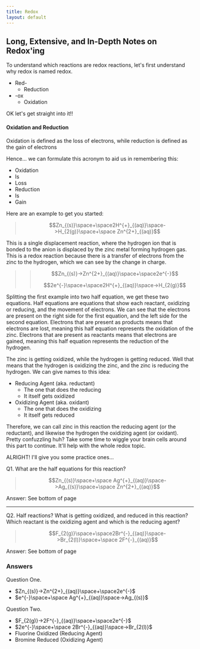 ```yaml
---
title: Redox
layout: default
---
```

## Long, Extensive, and In-Depth Notes on Redox'ing

To understand which reactions are redox reactions, let's first understand why redox is named redox.
- Red-
	- Reduction
- -ox
	- Oxidation

OK let's get straight into it!!

#### Oxidation and Reduction

Oxidation is defined as the loss of electrons, while reduction is defined as the gain of electrons

Hence... we can formulate this acronym to aid us in remembering this:
- Oxidation 
- Is
- Loss
- Reduction
- Is
- Gain

Here are an example to get you started:

> $$Zn_{(s)}\space+\space2H^{+}_{(aq)}\space->H_{2(g)}\space+\space Zn^{2+}_{(aq)}$$

This is a single displacement reaction, where the hydrogen ion that is bonded to the anion is displaced by the zinc metal forming hydrogen gas. This is a redox reaction because there is a transfer of electrons from the zinc to the hydrogen, which we can see by the change in charge.

>> $$Zn_{(s)}->Zn^{2+}_{(aq)}\space+\space2e^{-}$$
>> 
>> $$2e^{-}\space+\space2H^{+}_{(aq)}\space->H_{2(g)}$$

Splitting the first example into two half equation, we get these two equations. Half equations are equations that show each reactant, oxidizing or reducing, and the movement of electrons. We can see that the electrons are present on the right side for the first equation, and the left side for the second equation. Electrons that are present as products means that electrons are lost, meaning this half equation represents the oxidation of the zinc. Electrons that are present as reactants means that electrons are gained, meaning this half equation represents the reduction of the hydrogen.

The zinc is getting oxidized, while the hydrogen is getting reduced. Well that means that the hydrogen is oxidizing the zinc, and the zinc is reducing the hydrogen. We can give names to this idea:
- Reducing Agent (aka. reductant)
	- The one that does the reducing
	- It itself gets oxidized
- Oxidizing Agent (aka. oxidant)
	- The one that does the oxidizing
	- It itself gets reduced

Therefore, we can call zinc in this reaction the reducing agent (or the reductant), and likewise the hydrogen the oxidizing agent (or oxidant). Pretty confuzzling huh? Take some time to wiggle your brain cells around this part to continue. It'll help with the whole redox topic.

ALRIGHT! I'll give you some practice ones...

Q1. What are the half equations for this reaction?
> $$Zn_{(s)}\space+\space Ag^{+}_{(aq)}\space->Ag_{(s)}\space+\space Zn^{2+}_{(aq)}$$

Answer: See bottom of page

---

Q2. Half reactions? What is getting oxidized, and reduced in this reaction? Which reactant is the oxidizing agent and which is the reducing agent?
> $$F_{2(g)}\space+\space2Br^{-}_{(aq)}\space->Br_{2(l)}\space+\space 2F^{-}_{(aq)}$$

Answer: See bottom of page











### Answers

Question One.
- $Zn_{(s)}->Zn^{2+}_{(aq)}\space+\space2e^{-}$ 
- $e^{-}\space+\space Ag^{+}_{(aq)}\space->Ag_{(s)}$

Question Two.
- $F_{2(g)}->2F^{-}_{(aq)}\space+\space2e^{-}$ 
- $2e^{-}\space+\space 2Br^{-}_{(aq)}\space->Br_{2(l)}$
- Fluorine Oxidized (Reducing Agent)
- Bromine Reduced (Oxidizing Agent)